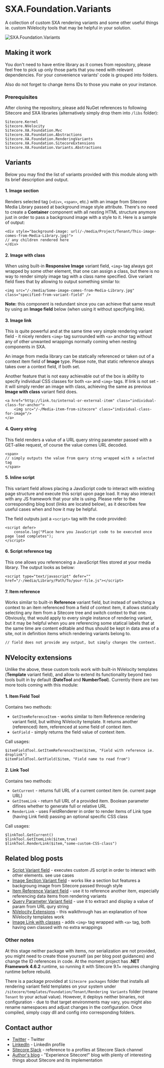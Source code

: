 # SXA.Foundation.Variants

A collection of custom SXA rendering variants and some other useful things ie. custom NVelocity tools that may be helpful in your solution.

![SXA.Foundation.Variants](https://raw.githubusercontent.com/wiki/MartinMiles/SXA.Foundation.Variants/images/main.png "SXA.Foundation.Variants") 

## Making it work

You don't need to have entire library as it comes from repository, please feel free to pick up only those parts that you need with relevant dependencies. For your convenience variants' code is grouped into folders.

Also do not forget to change items IDs to those you make on your instance.

### Prerequisites

After cloning the repository, please add NuGet references to following Sitecore and SXA libraries (alternatively simply drop them into `/libs` folder):

```
Sitecore.Kernel
Sitecore.NVelocity
Sitecore.XA.Foundation.Mvc
Sitecore.XA.Foundation.Abstractions
Sitecore.XA.Foundation.RenderingVariants
Sitecore.XA.Foundation.SitecoreExtensions
Sitecore.XA.Foundation.Variants.Abstractions
```

## Variants

Below you may find the list of variants provided with this module along with its brief description and output.

#### 1. Image section

Renders selected tag (`<div>`, `<span>`, etc.) with an image from Sitecore Media Library passed at background image style attribute. There's no need to create a **Container** component with all nesting HTML structure anymore just in order to pass a background image with a style to it. 
Here is a sample of output:
```
<div style="background-image: url(/-/media/Project/Tenant/This-image-comes-from-Media-Library.jpg)">
// any children rendered here
</div>
```




#### 2. Image with class

When using built-in **Responsive Image** variant field, `<img>` tag always got wrapped by some other element, that one can assign a class, but there is no way to render simply image tag with a class name specified. Give variant field fixes that by allowing to output something similar to:

```
<img src="/-/media/Some-image-comes-from-Media-Library.jpg" class="specified-from-variant-field" />
```
**Note:** this component is redundant since you can achieve that same result by using an **Image field** below (when using it without specifying link).






#### 3. Image link

This is quite powerful and at the same time very simple rendering variant field - it nicely renders `<img>` tag surrounded with `<a>` anchor tag without any of other unwanted wrappings normally coming when nesting components in SXA.

An image from media library can be statically referenced or taken out of a context item field of **Image** type. Please note, that static reference always takes over a context field, if both set.

Another feature that is not easy achievable out of the box is ability to specify individual CSS classes for both `<a>` and `<img>` tags. If link is not set - it will simply render an image with class, achieving the same as previous **Image with class** variant field does.

```
<a href="http://link.to/internal-or-external-item" class="individual-class-for-anchor">
    <img src="/-/Media-item-from-sitecore" class="individual-class-for-image"/>
</a>
```






#### 4. Query string

This field renders a value of a URL query string parameter passed with a GET-alike request, of course the value comes URL decoded.

```
<span>
// simply outputs the value from query strng wrapped with a selected tag
</span>
```


#### 5. Inline script

This variant field allows placing a JavaScript code to interact with existing page structure and execute this script upon page load. It may also interact with any JS framework that your site is using. 
Please refer to the corresponding blog bost (links are located below), as it describes few useful cases when and how it may be helpful.

The field outputs just a `<script>` tag with the code provided:

```
<script defer>
    console.log("Place here you JavaScript code to be executed once page load completes");
</script>
```


#### 6. Script reference tag

This one allows you referenceing a JavaScript files stored at your media library. The output looks as below:

```
<script type="text/javascript" defer="" href="/-/media/Library/Path/To/your-file.js"></script>
```


#### 7. Item reference

Works similar to built-in **Reference** variant field, but instead of switching a context to an item referenced from a field of context item, it allows statically selecting any item from a Sitecore tree and switch context to that one. 
Obviously, that would apply to every single instance of rendering variant, but it may be helpful when you are referencing some statical labels that at the same time are content editable and thus should be kept in data area of a site, not in definition items which rendering variants belong to.

```
// field does not provide any output, but simply changes the context.
```


## NVelocity extensions

Unlike the above, these custom tools work with built-in NVelocity templates (**Template** variant field), and allow to extend its functionality beyond two tools built in by default (**DateTool** and **NumberTool**).
Currently there are two more tools coming with this module:

#### 1. Item Field Tool

Contains two methods:

* `GetItemReferenceItem` - works similar to Item Reference rendering variant field, but withing NVelocity template. It returns another (referenced) item, referenced at some field of context item.
* `GetField` - simply returns the field value of context item.

Call usages:

```
$itemFieldTool.GetItemReferenceItem($item, "Field with reference ie. droplink")
$itemFieldTool.GetField($item, "Field name to read from")
```




#### 2. Link Tool

Contains two methods:

* `GetCurrent` - returns full URL of a current context item (ie. current page URL)
* `GetItemLink` - return full URL of a provided item. Boolean parameter difines whether to generate full or relative URL
* `RenderLink` - uses FieldRenderer in order to render items of Link type (having Link field) passing an optional specific CSS class

Call usages:

```
$linkTool.GetCurrent()
$linkTool.GetItemLink($item,true)
$linkTool.RenderLink($item,"some-custom-CSS-class")
```

## Related blog posts

* [Script Variant field](http://blog.martinmiles.net/post/script-rendering-variant-field-in-sxa-why-would-one-need-it) - executes custom JS script in order to interact with other elements. see use cases
* [Image Section Variant field](http://blog.martinmiles.net/post/creating-a-custom-rendering-variant-section-to-render-element-with-background-image) - works like a section but features a backgroung image from Sitecore passed through style
* [Item Reference Variant field](http://blog.martinmiles.net/post/welcome-item-reference-a-rendering-variant-field-missing-out-of-the-box-in-SXA) - use it to reference another item, especially referencing data items from rendering variants
* [Query Parameter Variant field](http://blog.martinmiles.net/post/sxa-implementing-url-query-parameter-rendering-variant-with-little-efforts) - use it to extract and display a value of param from URL qury string 
* [NVelocity Extensions](http://blog.martinmiles.net/post/creating-custom-sxa-components-with-rendering-variants-and-almost-no-codebehind-on-an-example-of-social-share-buttons) - this walkthrough has an explanation of how NVelocity templates work
* [Image Link with classes](http://blog.martinmiles.net/post/image-tag-wrapped-with-anchor-both-having-own-classes-but-without-any-unwanted-component-wrappings-easy-not-oob-in-sxa-but-here-is-the-fix) - adds `<img>` tag wrapped with `<a>` tag, both having own classed with no extra wrappings 


### Other notes

At this stage neither package with items, nor serialization are not provided, you might need to create those yourself (as per blog post guidances) and change the ID references in code.
At the moment project has **.NET Framework 4.6.2** runtime, so running it with Sitecore 9.1+ requires changing runtime before rebuild.

There is a package provided at `Sitecore packages` folder that installs all rendering variant field templates on your system under `/sitecore/templates/Foundation/Tenant/Rendering Variants` folder (renane `Tenant` to your actual value). 
However, it deploys neither binaries, not configuration - due to that target environments may vary, you might also rename namespaces and adjust changes in the configuration. 
Once compiled, simply copy dll and config into corresponding folders.

## Contact author

* [Twitter](https://twitter.com/SitecoreMartin) - Twitter
* [LinkedIn](https://www.linkedin.com/in/martin-miles/) - LinkedIn profile
* [Sitecore Slack](https://sitecorechat.slack.com/team/U0KDE1VD3/) - reference to a profiles at Sitecore Slack channel
* [Author's blog](http://blog.MartinMiles.net/) - "Experience Sitecore!" blog with plenty of interesting things about Sitecore and its implementation